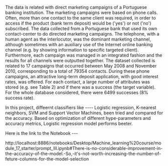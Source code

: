 The data is related with direct marketing campaigns of a Portuguese banking institution. The marketing campaigns were based on phone calls. Often, more than one contact to the same client was required, in order to access if the product (bank term deposit) would be ('yes') or not ('no') subscribed. The data collected from a Portuguese bank that used its own contact-center to do directed marketing campaigns. The telephone, with a human agent as the interlocutor, was the dominant marketing channel, although sometimes with an auxiliary use of the Internet online banking channel (e.g. by showing information to specific targeted client). Furthermore, each campaign was managed in an integrated fashion and the results for all channels were outputted together. The dataset collected is related to 17 campaigns that occurred between May 2008 and November 2010, corresponding to a total of 79354 contacts. During these phone campaigns, an attractive long-term deposit application, with good interest rates, was offered. For each contact, a large number of attributes was stored (e.g. see Table 2) and if there was a success (the target variable). For the whole database considered, there were 6499 successes (8% success rate). 

In this project, diffeernt classifiers like ---- Logistic regression, K-nearest neighbors, SVM and Support Vector Machines, been tried and compared for the accuracy. Based on optimization of different hype-parameters and accuracy metrics, Logistic regression model performs beeter.

Here is the link to the Notebook ---

http://localhost:8886/notebooks/Desktop/Machine_learning%20course/module_17_starter/prompt_III.ipynb#There-is-no-considerable-improvement-in-the-accuracy-of-the-model.-So,-it's-not-worth-increasing-the-number-of-feture-columns-for-the-model-selection 
